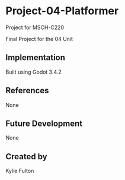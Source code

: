 
# Project-04-Platformer

Project for MSCH-C220

Final Project for the 04 Unit


## Implementation

Built using Godot 3.4.2


## References

None


## Future Development

None


## Created by 

Kylie Fulton
